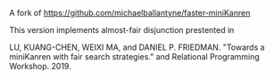A fork of https://github.com/michaelballantyne/faster-miniKanren

This version implements almost-fair disjunction prestented in

  LU, KUANG-CHEN, WEIXI MA, and DANIEL P. FRIEDMAN. "Towards a miniKanren with fair search strategies." and Relational Programming Workshop. 2019.
